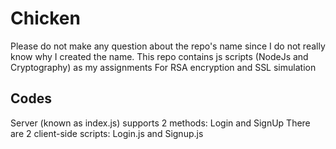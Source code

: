 # Chicken
Please do not make any question about the repo's name since I do not really know why I created the name. 
This repo contains js scripts (NodeJs and Cryptography) as my assignments
For RSA encryption and SSL simulation

## Codes
Server (known as index.js) supports 2 methods: Login and SignUp
There are 2 client-side scripts: Login.js and Signup.js 


